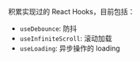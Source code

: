 积累实现过的 React Hooks，目前包括：

- `useDebounce`: 防抖
- `useInfiniteScroll`: 滚动加载
- `useLoading`: 异步操作的 loading
